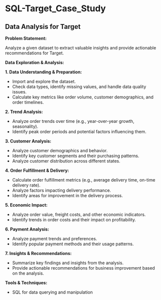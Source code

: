 # SQL-Target_Case_Study
## Data Analysis for Target

**Problem Statement:**

Analyze a given dataset to extract valuable insights and provide actionable recommendations for Target.

**Data Exploration & Analysis:**

**1. Data Understanding & Preparation:**

* Import and explore the dataset.
* Check data types, identify missing values, and handle data quality issues.
* Calculate key metrics like order volume, customer demographics, and order timelines.

**2. Trend Analysis:**

* Analyze order trends over time (e.g., year-over-year growth, seasonality).
* Identify peak order periods and potential factors influencing them.

**3. Customer Analysis:**

* Analyze customer demographics and behavior.
* Identify key customer segments and their purchasing patterns.
* Analyze customer distribution across different states.

**4. Order Fulfillment & Delivery:**

* Calculate order fulfillment metrics (e.g., average delivery time, on-time delivery rate).
* Analyze factors impacting delivery performance.
* Identify areas for improvement in the delivery process.

**5. Economic Impact:**

* Analyze order value, freight costs, and other economic indicators.
* Identify trends in order costs and their impact on profitability.

**6. Payment Analysis:**

* Analyze payment trends and preferences.
* Identify popular payment methods and their usage patterns.

**7. Insights & Recommendations:**

* Summarize key findings and insights from the analysis.
* Provide actionable recommendations for business improvement based on the analysis.

**Tools & Techniques:**

* SQL for data querying and manipulation
